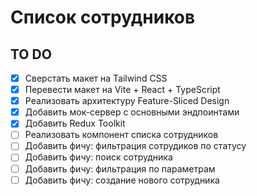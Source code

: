 # Список сотрудников

## TO DO

- [x] Сверстать макет на Tailwind CSS
- [x] Перевести макет на Vite + React + TypeScript
- [x] Реализовать архитектуру Feature-Sliced Design
- [x] Добавить мок-сервер с основными эндпоинтами
- [x] Добавить Redux Toolkit
- [ ] Реализовать компонент списка сотрудников
- [ ] Добавить фичу: фильтрация сотрудиков по статусу
- [ ] Добавить фичу: поиск сотрудника
- [ ] Добавить фичу: фильтрация по параметрам
- [ ] Добавить фичу: создание нового сотрудника
